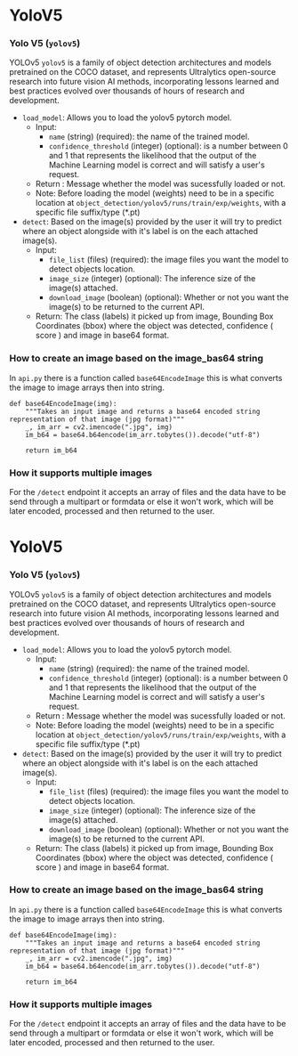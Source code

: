 # YoloV5

###  Yolo V5 (`yolov5`)
 YOLOv5 `yolov5`  is a family of object detection architectures and models pretrained on the COCO dataset, and represents Ultralytics open-source research into future vision AI methods, incorporating lessons learned and best practices evolved over thousands of hours of research and development.
 
 * `load_model`: Allows you to load the yolov5 pytorch model.
    * Input: 
        * `name` (string) (required): the name of the trained model. 
        * `confidence_threshold` (integer) (optional): is a number between 0 and 1 that represents the likelihood that the output of the Machine Learning model is correct and will satisfy a user's request.
    * Return : Message whether the model was sucessfully loaded or not.
    * Note: Before loading the model (weights) need to be in a specific location at `object_detection/yolov5/runs/train/exp/weights`, with a specific file suffix/type (*.pt)
* `detect`: Based on the image(s) provided by the user it will try to predict where an object alongside with it's label is on the each attached image(s).
    * Input:  
        * `file_list` (files) (required): the image files you want the model to detect objects location.
        * `image_size` (integer) (optional): The inference size of the image(s) attached.
        * `download_image` (boolean) (optional): Whether or not you want the image(s) to be returned to the current API.
    * Return: The class (labels) it picked up from image, Bounding Box Coordinates (bbox) where the object was detected, confidence ( score ) and image in base64 format.


### How to create an image based on the image_bas64 string
In `api.py` there is a function called `base64EncodeImage` this is what converts the image to image arrays then into string.

```
def base64EncodeImage(img):
    """Takes an input image and returns a base64 encoded string representation of that image (jpg format)"""
    _, im_arr = cv2.imencode(".jpg", img)
    im_b64 = base64.b64encode(im_arr.tobytes()).decode("utf-8")

    return im_b64

```

### How it supports multiple images
For the `/detect` endpoint it accepts an array of files and the data have to be send through a multipart or formdata or else it won't work, which will be later encoded, processed and then returned to the user.
# YoloV5

###  Yolo V5 (`yolov5`)
 YOLOv5 `yolov5`  is a family of object detection architectures and models pretrained on the COCO dataset, and represents Ultralytics open-source research into future vision AI methods, incorporating lessons learned and best practices evolved over thousands of hours of research and development.
 
 * `load_model`: Allows you to load the yolov5 pytorch model.
    * Input: 
        * `name` (string) (required): the name of the trained model. 
        * `confidence_threshold` (integer) (optional): is a number between 0 and 1 that represents the likelihood that the output of the Machine Learning model is correct and will satisfy a user's request.
    * Return : Message whether the model was sucessfully loaded or not.
    * Note: Before loading the model (weights) need to be in a specific location at `object_detection/yolov5/runs/train/exp/weights`, with a specific file suffix/type (*.pt)
* `detect`: Based on the image(s) provided by the user it will try to predict where an object alongside with it's label is on the each attached image(s).
    * Input:  
        * `file_list` (files) (required): the image files you want the model to detect objects location.
        * `image_size` (integer) (optional): The inference size of the image(s) attached.
        * `download_image` (boolean) (optional): Whether or not you want the image(s) to be returned to the current API.
    * Return: The class (labels) it picked up from image, Bounding Box Coordinates (bbox) where the object was detected, confidence ( score ) and image in base64 format.


### How to create an image based on the image_bas64 string
In `api.py` there is a function called `base64EncodeImage` this is what converts the image to image arrays then into string.

```
def base64EncodeImage(img):
    """Takes an input image and returns a base64 encoded string representation of that image (jpg format)"""
    _, im_arr = cv2.imencode(".jpg", img)
    im_b64 = base64.b64encode(im_arr.tobytes()).decode("utf-8")

    return im_b64

```

### How it supports multiple images
For the `/detect` endpoint it accepts an array of files and the data have to be send through a multipart or formdata or else it won't work, which will be later encoded, processed and then returned to the user.

